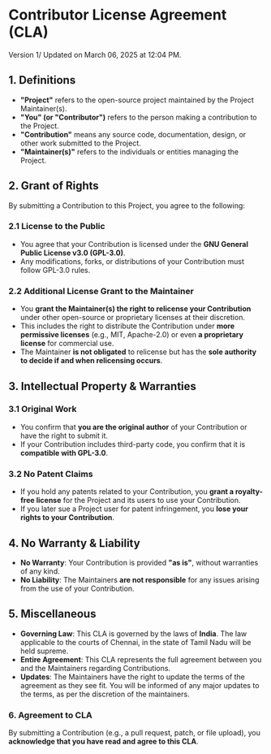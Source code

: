 # **Contributor License Agreement (CLA)**  
Version 1/
Updated on March 06, 2025 at 12:04 PM.

## **1. Definitions**  
- **"Project"** refers to the open-source project maintained by the Project Maintainer(s).  
- **"You" (or "Contributor")** refers to the person making a contribution to the Project.  
- **"Contribution"** means any source code, documentation, design, or other work submitted to the Project.  
- **"Maintainer(s)"** refers to the individuals or entities managing the Project.  

## **2. Grant of Rights**  
By submitting a Contribution to this Project, you agree to the following:  

### **2.1 License to the Public**  
- You agree that your Contribution is licensed under the **GNU General Public License v3.0 (GPL-3.0)**.  
- Any modifications, forks, or distributions of your Contribution must follow GPL-3.0 rules.  

### **2.2 Additional License Grant to the Maintainer**  
- You **grant the Maintainer(s) the right to relicense your Contribution** under other open-source or proprietary licenses at their discretion.  
- This includes the right to distribute the Contribution under **more permissive licenses** (e.g., MIT, Apache-2.0) or even **a proprietary license** for commercial use.  
- The Maintainer **is not obligated** to relicense but has the **sole authority to decide if and when relicensing occurs**.  

## **3. Intellectual Property & Warranties**  
### **3.1 Original Work**  
- You confirm that **you are the original author** of your Contribution or have the right to submit it.  
- If your Contribution includes third-party code, you confirm that it is **compatible with GPL-3.0**.  

### **3.2 No Patent Claims**  
- If you hold any patents related to your Contribution, you **grant a royalty-free license** for the Project and its users to use your Contribution.  
- If you later sue a Project user for patent infringement, you **lose your rights to your Contribution**.  

## **4. No Warranty & Liability**  
- **No Warranty**: Your Contribution is provided **"as is"**, without warranties of any kind.  
- **No Liability**: The Maintainers **are not responsible** for any issues arising from the use of your Contribution.  

## **5. Miscellaneous**  
- **Governing Law**: This CLA is governed by the laws of **India**. The law applicable to the courts of Chennai, in the state of Tamil Nadu will be held supreme.
- **Entire Agreement**: This CLA represents the full agreement between you and the Maintainers regarding Contributions.
- **Updates**: The Maintainers have the right to update the terms of the agreement as they see fit. You will be informed of any major updates to the terms, as per the discretion of the maintainers.

### **6. Agreement to CLA**  
By submitting a Contribution (e.g., a pull request, patch, or file upload), you **acknowledge that you have read and agree to this CLA**.  
